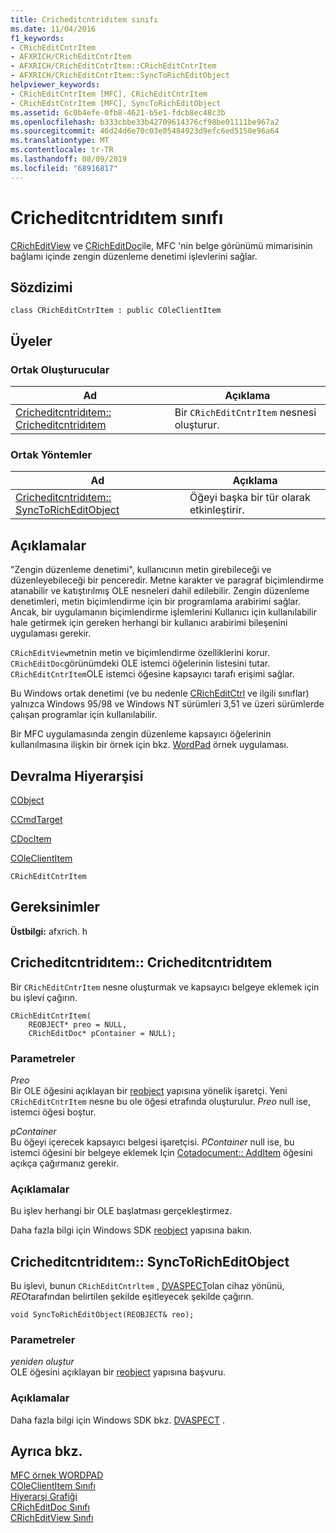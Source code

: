 ```yaml
---
title: Cricheditcntridıtem sınıfı
ms.date: 11/04/2016
f1_keywords:
- CRichEditCntrItem
- AFXRICH/CRichEditCntrItem
- AFXRICH/CRichEditCntrItem::CRichEditCntrItem
- AFXRICH/CRichEditCntrItem::SyncToRichEditObject
helpviewer_keywords:
- CRichEditCntrItem [MFC], CRichEditCntrItem
- CRichEditCntrItem [MFC], SyncToRichEditObject
ms.assetid: 6c0b4efe-0fb8-4621-b5e1-fdcb8ec48c3b
ms.openlocfilehash: b333cbbe33b42709614376cf98be01111be967a2
ms.sourcegitcommit: 46d24d6e70c03e05484923d9efc6ed5150e96a64
ms.translationtype: MT
ms.contentlocale: tr-TR
ms.lasthandoff: 08/09/2019
ms.locfileid: "68916817"
---
```

# <a name="cricheditcntritem-class"></a>Cricheditcntridıtem sınıfı

[CRichEditView](../../mfc/reference/cricheditview-class.md) ve [CRichEditDoc](../../mfc/reference/cricheditdoc-class.md)ile, MFC 'nin belge görünümü mimarisinin bağlamı içinde zengin düzenleme denetimi işlevlerini sağlar.

## <a name="syntax"></a>Sözdizimi

```
class CRichEditCntrItem : public COleClientItem
```

## <a name="members"></a>Üyeler

### <a name="public-constructors"></a>Ortak Oluşturucular

|Ad|Açıklama|
|----------|-----------------|
|[Cricheditcntridıtem:: Cricheditcntridıtem](#cricheditcntritem)|Bir `CRichEditCntrItem` nesnesi oluşturur.|

### <a name="public-methods"></a>Ortak Yöntemler

|Ad|Açıklama|
|----------|-----------------|
|[Cricheditcntridıtem:: SyncToRichEditObject](#synctoricheditobject)|Öğeyi başka bir tür olarak etkinleştirir.|

## <a name="remarks"></a>Açıklamalar

"Zengin düzenleme denetimi", kullanıcının metin girebileceği ve düzenleyebileceği bir penceredir. Metne karakter ve paragraf biçimlendirme atanabilir ve katıştırılmış OLE nesneleri dahil edilebilir. Zengin düzenleme denetimleri, metin biçimlendirme için bir programlama arabirimi sağlar. Ancak, bir uygulamanın biçimlendirme işlemlerini Kullanıcı için kullanılabilir hale getirmek için gereken herhangi bir kullanıcı arabirimi bileşenini uygulaması gerekir.

`CRichEditView`metnin metin ve biçimlendirme özelliklerini korur. `CRichEditDoc`görünümdeki OLE istemci öğelerinin listesini tutar. `CRichEditCntrItem`OLE istemci öğesine kapsayıcı tarafı erişimi sağlar.

Bu Windows ortak denetimi (ve bu nedenle [CRichEditCtrl](../../mfc/reference/cricheditctrl-class.md) ve ilgili sınıflar) yalnızca Windows 95/98 ve Windows NT sürümleri 3,51 ve üzeri sürümlerde çalışan programlar için kullanılabilir.

Bir MFC uygulamasında zengin düzenleme kapsayıcı öğelerinin kullanılmasına ilişkin bir örnek için bkz. [WordPad](../../overview/visual-cpp-samples.md) örnek uygulaması.

## <a name="inheritance-hierarchy"></a>Devralma Hiyerarşisi

[CObject](../../mfc/reference/cobject-class.md)

[CCmdTarget](../../mfc/reference/ccmdtarget-class.md)

[CDocItem](../../mfc/reference/cdocitem-class.md)

[COleClientItem](../../mfc/reference/coleclientitem-class.md)

`CRichEditCntrItem`

## <a name="requirements"></a>Gereksinimler

**Üstbilgi:** afxrich. h

##  <a name="cricheditcntritem"></a>Cricheditcntridıtem:: Cricheditcntridıtem

Bir `CRichEditCntrItem` nesne oluşturmak ve kapsayıcı belgeye eklemek için bu işlevi çağırın.

```
CRichEditCntrItem(
    REOBJECT* preo = NULL,
    CRichEditDoc* pContainer = NULL);
```

### <a name="parameters"></a>Parametreler

*Preo*<br/>
Bir OLE öğesini açıklayan bir [reobject](/windows/desktop/api/richole/ns-richole-reobject) yapısına yönelik işaretçi. Yeni `CRichEditCntrItem` nesne bu ole öğesi etrafında oluşturulur. *Preo* null ise, istemci öğesi boştur.

*pContainer*<br/>
Bu öğeyi içerecek kapsayıcı belgesi işaretçisi. *PContainer* null ise, bu istemci öğesini bir belgeye eklemek Için [Cotadocument:: AddItem](../../mfc/reference/coledocument-class.md#additem) öğesini açıkça çağırmanız gerekir.

### <a name="remarks"></a>Açıklamalar

Bu işlev herhangi bir OLE başlatması gerçekleştirmez.

Daha fazla bilgi için Windows SDK [reobject](/windows/desktop/api/richole/ns-richole-reobject) yapısına bakın.

##  <a name="synctoricheditobject"></a>Cricheditcntridıtem:: SyncToRichEditObject

Bu işlevi, bunun `CRichEditCntrltem` , [DVASPECT](/windows/desktop/api/wtypes/ne-wtypes-tagdvaspect)olan cihaz yönünü, *REO*tarafından belirtilen şekilde eşitleyecek şekilde çağırın.

```
void SyncToRichEditObject(REOBJECT& reo);
```

### <a name="parameters"></a>Parametreler

*yeniden oluştur*<br/>
OLE öğesini açıklayan bir [reobject](/windows/desktop/api/richole/ns-richole-reobject) yapısına başvuru.

### <a name="remarks"></a>Açıklamalar

Daha fazla bilgi için Windows SDK bkz. [DVASPECT](/windows/desktop/api/wtypes/ne-wtypes-tagdvaspect) .

## <a name="see-also"></a>Ayrıca bkz.

[MFC örnek WORDPAD](../../overview/visual-cpp-samples.md)<br/>
[COleClientItem Sınıfı](../../mfc/reference/coleclientitem-class.md)<br/>
[Hiyerarşi Grafiği](../../mfc/hierarchy-chart.md)<br/>
[CRichEditDoc Sınıfı](../../mfc/reference/cricheditdoc-class.md)<br/>
[CRichEditView Sınıfı](../../mfc/reference/cricheditview-class.md)
